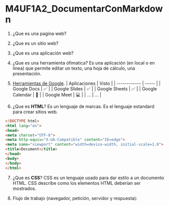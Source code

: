 # M4UF1A2_DocumentarConMarkdown

1. ¿Que es una pagina web?

2. ¿Que es un sitio web?

3. ¿Que es una aplicación web?

4. ¿Que es una herramienta ófimatica?
Es una aplicación (en local o en linea) que permite editar un texto, una hoja de cálculo, una presentación.

5. [Herramientas de Google](https://www.google.com/intl/es-419/chrome/browser-tools/ "Enlace").
| Aplicaciones | Visto |
| ------------ | ----- |
| Google Docs | ✅ |
| Google Slides | ✅ |
| Google Sheets | ✅ |
| Google Calendar | 📅 |
| Google Meet | 💻 |
| ... | ... |

6. ¿Que es **HTML**?
Es un lenguaje de marcas. Es el lenguaje estandard para crear sitios web.

```html
<!DOCTYPE html>
<html lang="en">
<head>
<meta charset="UTF-8">
<meta http-equiv="X-UA-Compatible" content="IE=edge">
<meta name="viewport" content="width=device-width, initial-scale=1.0">
<title>Document</title>
</head>
<body>
</body>
</html>
```

7. ¿Que es **CSS**?
CSS es un lenguaje usado para dar estilo a un documento HTML. CSS describe como los
elementos HTML deberían ser mostrados.

8. Flujo de trabajo (navegador, petición, servidor y respuesta):





